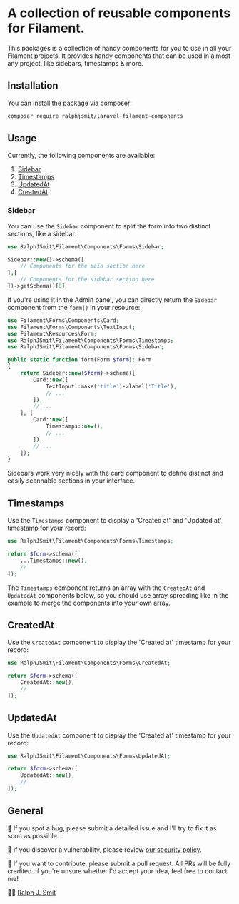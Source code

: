 # A collection of reusable components for Filament.

This packages is a collection of handy components for you to use in all your Filament projects. It provides handy components that can be used in almost any project, like sidebars, timestamps & more.

## Installation

You can install the package via composer:

```bash
composer require ralphjsmit/laravel-filament-components
```

## Usage

Currently, the following components are available:

1. [Sidebar](#sidebar)
2. [Timestamps](#timestamps)
3. [UpdatedAt](#updated_at)
4. [CreatedAt](#created_at)

### Sidebar

You can use the `Sidebar` component to split the form into two distinct sections, like a sidebar:

```php
use RalphJSmit\Filament\Components\Forms\Sidebar;

Sidebar::new()->schema([
    // Components for the main section here
],[
    // Components for the sidebar section here
])->getSchema()[0]
```

If you're using it in the Admin panel, you can directly return the `Sidebar` component from the `form()` in your resource:

```php
use Filament\Forms\Components\Card;
use Filament\Forms\Components\TextInput;
use Filament\Resources\Form;
use RalphJSmit\Filament\Components\Forms\Timestamps;
use RalphJSmit\Filament\Components\Forms\Sidebar;

public static function form(Form $form): Form
{
    return Sidebar::new($form)->schema([
        Card::new([
            TextInput::make('title')->label('Title'),
            // ...
        ]),
        // ...
    ], [
        Card::new([
            Timestamps::new(),
            // ...
        ]),
        // ...
    ]);
}
```

Sidebars work very nicely with the card component to define distinct and easily scannable sections in your interface.

## Timestamps

Use the `Timestamps` component to display a 'Created at' and 'Updated at' timestamp for your record:

```php
use RalphJSmit\Filament\Components\Forms\Timestamps;

return $form->schema([
    ...Timestamps::new(),
    //
]);
```

The `Timestamps` component returns an array with the `CreatedAt` and `UpdatedAt` components below, so you should use array spreading like in the example to merge the components into your own array.

## CreatedAt

Use the `CreatedAt` component to display the 'Created at' timestamp for your record:

```php
use RalphJSmit\Filament\Components\Forms\CreatedAt;

return $form->schema([
    CreatedAt::new(),
    //
]);
```

## UpdatedAt

Use the `UpdatedAt` component to display the 'Created at' timestamp for your record:

```php
use RalphJSmit\Filament\Components\Forms\UpdatedAt;

return $form->schema([
    UpdatedAt::new(),
    //
]);
```

## General

🐞 If you spot a bug, please submit a detailed issue and I'll try to fix it as soon as possible.

🔐 If you discover a vulnerability, please review [our security policy](../../security/policy).

🙌 If you want to contribute, please submit a pull request. All PRs will be fully credited. If you're unsure whether I'd accept your idea, feel free to contact me!

🙋‍♂️ [Ralph J. Smit](https://ralphjsmit.com)
